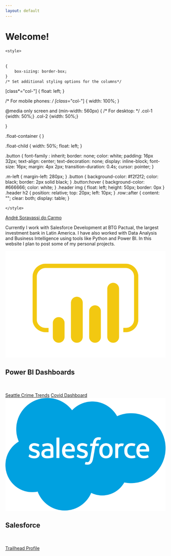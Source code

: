 ```yaml
---
layout: default
---
```

# Welcome!
<script type="text/javascript" src="https://platform.linkedin.com/badges/js/profile.js" async defer></script>
<head>
    
    
    <style>
    
    
    {
        box-sizing: border-box;
    }
    /* Set additional styling options for the columns*/
[class*="col-"] {
  float: left;
}


/* For mobile phones: */
[class*="col-"] {
  width: 100%;
}


@media only screen and (min-width: 560px) {
  /* For desktop: */
  .col-1 {width: 50%;}
  .col-2 {width: 50%;}

}



.float-container {
}

.float-child {
    width: 50%;
    float: left;
}  

        
.button {
  font-family : inherit;
  border: none;
  color: white;
  padding: 16px 32px;
  text-align: center;
  text-decoration: none;
  display: inline-block;
  font-size: 16px;
  margin: 4px 2px;
  transition-duration: 0.4s;
  cursor: pointer;
}

.m-left {
  margin-left: 280px;
}
.button {
  background-color: #f2f2f2; 
  color: black; 
  border: 2px solid black;
}
.button:hover {
  background-color: #666666;
  color: white;
}
.header img {
  float: left;
  height: 50px;
  border: 0px
}
.header h2 {
  position: relative;
  top: 20px;
  left: 10px;
}
.row::after {
  content: "";
  clear: both;
  display: table;
}

    </style>
 </head>

 <body>
    <div class="row">
        <div class="col-1">
            <p><div class="LI-profile-badge"  data-version="v1" data-size="medium" data-locale="en_US" data-type="horizontal" data-theme="light" data-vanity="andrescarmo"><a class="LI-simple-link" target = "_blank" href='https://br.linkedin.com/in/andrescarmo?trk=profile-badge'>André Soravassi do Carmo</a></div></p>
        </div>
        <div class="col-2">
            <p>Currently I work with Salesforce Development at BTG Pactual, the largest investment bank in Latin America.
I have also worked with Data Analysis and Business Intelligence using tools like Python and Power BI.
In this website I plan to post some of my personal projects.</p>
        </div>
    </div>
 </body>






<div class="header">
  <img src="pbi.png" alt="logo" />
  <h2>Power BI Dashboards</h2>
</div>
<br><br>
<a href="./seattle-crime.html" class="button">Seattle Crime Trends</a>
<a href="./covid-dashboard.html" class="button">Covid Dashboard</a>
<div class="header">
  <img src="sfdc.png" alt="logo" />
  <h2>Salesforce</h2>
</div>
<br><br>
<a href="https://trailblazer.me/id/soravassi" target="_blank" class="button">Trailhead Profile</a>
